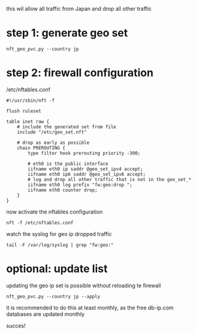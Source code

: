 this wil allow all traffic from Japan and drop all other traffic

# step 1: generate geo set

    nft_geo_pvc.py --country jp

# step 2: firewall configuration

/etc/nftables.conf

    #!/usr/sbin/nft -f

    flush ruleset

    table inet raw {
        # include the generated set from file
        include "/etc/geo_set.nft"

        # drop as early as possible
        chain PREROUTING {
            type filter hook prerouting priority -300;

            # eth0 is the public interface
            iifname eth0 ip saddr @geo_set_ipv4 accept;
            iifname eth0 ip6 saddr @geo_set_ipv6 accept;
            # log and drop all other traffic that is not in the geo_set_*
            iifname eth0 log prefix "fw:geo:drop ";
            iifname eth0 counter drop;
        }
    }


now activate the nftables configuration

    nft -f /etc/nftables.conf

watch the syslog for geo ip dropped traffic

    tail -F /var/log/syslog | grep "fw:geo:"

# optional: update list
updating the geo ip set is possible without reloading te firewall

    nft_geo_pvc.py --country jp --apply

it is recommended to do this at least monthly, as the free db-ip.com databases are updated monthly 

succes!